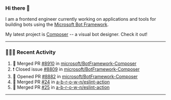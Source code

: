 ### Hi there 👋

I am a frontend engineer currently working on applications and tools for building bots using the [Microsoft Bot Framework](https://dev.botframework.com/).

My latest project is [Composer](https://github.com/microsoft/BotFramework-Composer) -- a visual bot designer. Check it out!

---

### 👨🏻‍💻 Recent Activity

<!--START_SECTION:activity-->
1. 🎉 Merged PR [#8910](https://github.com/microsoft/BotFramework-Composer/pull/8910) in [microsoft/BotFramework-Composer](https://github.com/microsoft/BotFramework-Composer)
2. ❗️ Closed issue [#8809](https://github.com/microsoft/BotFramework-Composer/issues/8809) in [microsoft/BotFramework-Composer](https://github.com/microsoft/BotFramework-Composer)
3. 💪 Opened PR [#8882](https://github.com/microsoft/BotFramework-Composer/pull/8882) in [microsoft/BotFramework-Composer](https://github.com/microsoft/BotFramework-Composer)
4. 🎉 Merged PR [#24](https://github.com/a-b-r-o-w-n/eslint-action/pull/24) in [a-b-r-o-w-n/eslint-action](https://github.com/a-b-r-o-w-n/eslint-action)
5. 🎉 Merged PR [#25](https://github.com/a-b-r-o-w-n/eslint-action/pull/25) in [a-b-r-o-w-n/eslint-action](https://github.com/a-b-r-o-w-n/eslint-action)
<!--END_SECTION:activity-->

---

<!--
**a-b-r-o-w-n/a-b-r-o-w-n** is a ✨ _special_ ✨ repository because its `README.md` (this file) appears on your GitHub profile.

Here are some ideas to get you started:

- 🔭 I’m currently working on ...
- 🌱 I’m currently learning ...
- 👯 I’m looking to collaborate on ...
- 🤔 I’m looking for help with ...
- 💬 Ask me about ...
- 📫 How to reach me: ...
- 😄 Pronouns: ...
- ⚡ Fun fact: ...
-->
